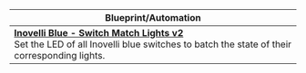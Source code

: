 <!-- table-automation -->
| Blueprint/Automation |
| --------- |
| [**Inovelli Blue - Switch Match Lights v2**](inovelli_blue_switch_match_light_v2/)<br>Set the LED of all Inovelli blue switches to batch the state of their corresponding lights. |
<!-- table-automation-end -->

<!-- Reference for README.md format: https://raw.githubusercontent.com/jcwillox/home-assistant-blueprints/main/README.md -->